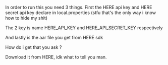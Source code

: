 In order to run this you need 3 things. First the HERE api key and HERE secret api key declare in local.properties (stfu that's the only way i know how to hide my shit)

The 2 key is name HERE_API_KEY and HERE_API_SECRET_KEY respectively

And lastly is the aar file you get from HERE sdk

How do i get that you ask ?

Download it from HERE, idk what to tell you man.
